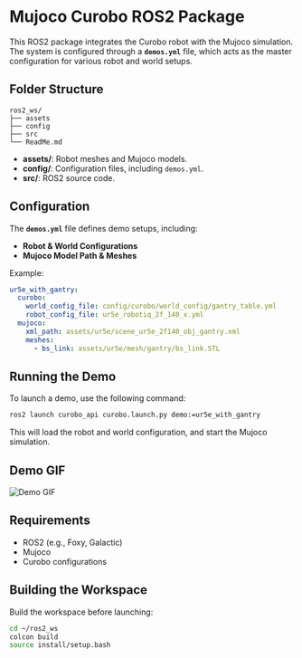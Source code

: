 # Mujoco Curobo ROS2 Package

This ROS2 package integrates the Curobo robot with the Mujoco simulation. The system is configured through a **`demos.yml`** file, which acts as the master configuration for various robot and world setups. 

## Folder Structure

```
ros2_ws/
├── assets
├── config
├── src
└── ReadMe.md
```

- **assets/**: Robot meshes and Mujoco models.
- **config/**: Configuration files, including `demos.yml`.
- **src/**: ROS2 source code.

## Configuration

The **`demos.yml`** file defines demo setups, including:
- **Robot & World Configurations**
- **Mujoco Model Path & Meshes**

Example:

```yaml
ur5e_with_gantry:
  curobo:
    world_config_file: config/curobo/world_config/gantry_table.yml
    robot_config_file: ur5e_robotiq_2f_140_x.yml
  mujoco:
    xml_path: assets/ur5e/scene_ur5e_2f140_obj_gantry.xml
    meshes:
      - bs_link: assets/ur5e/mesh/gantry/bs_link.STL
```

## Running the Demo

To launch a demo, use the following command:

```bash
ros2 launch curobo_api curobo.launch.py demo:=ur5e_with_gantry
```

This will load the robot and world configuration, and start the Mujoco simulation.

## Demo GIF

![Demo GIF](https://github.com/luaiabuelsamen/VentionMotionPlanner/blob/main/src/mujoco_curobo/demo.gif)

## Requirements

- ROS2 (e.g., Foxy, Galactic)
- Mujoco
- Curobo configurations

## Building the Workspace

Build the workspace before launching:

```bash
cd ~/ros2_ws
colcon build
source install/setup.bash
```